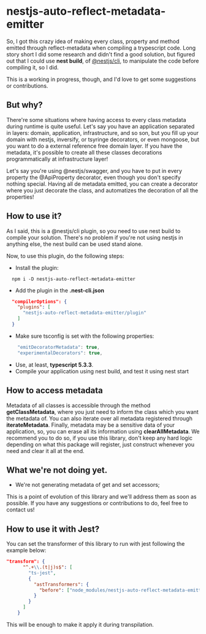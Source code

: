 # nestjs-auto-reflect-metadata-emitter

So, I got this crazy idea of making every class, property and method emitted through reflect-metadata when compiling a trypescript code.
Long story short I did some research and didn't find a good solution, but figured out that I could use **nest build**, of [@nestjs/cli](https://github.com/nestjs/nest-cli), to manipulate the code before compiling it, so I did.

This is a working in progress, though, and I'd love to get some suggestions or contributions.

## But why?

There're some situations where having access to every class metadata during runtime is quite useful. Let's say you have an application separated in layers: domain, application, infrastructure, and so son, but you fill up your domain with nestjs, inversify, or tsyringe decorators, or even mongoose, but you want to do a external reference free domain layer. If you have the metadata, it's possible to create all these classes decorations programmatically at infrastructure layer!

Let's say you're using @nestjs/swagger, and you have to put in every property the @ApiProperty decorator, even though you don't specify nothing special. Having all de metadata emitted, you can create a decorator where you just decorate the class, and automatizes the decoration of all the properties!

## How to use it?

As I said, this is a @nestjs/cli plugin, so you need to use nest build to compile your solution. There's no problem if you're not using nestjs in anything else, the nest build can be used stand alone.

Now, to use this plugin, do the following steps:

* Install the plugin:
```
  npm i -D nestjs-auto-reflect-metadata-emitter
```
* Add the plugin in the **.nest-cli.json**
```json
  "compilerOptions": {
    "plugins": [
      "nestjs-auto-reflect-metadata-emitter/plugin"
    ]
  }
```
* Make sure tsconfig is set with the following properties:
```ts
    "emitDecoratorMetadata": true,
    "experimentalDecorators": true,
```
* Use, at least, **typescript 5.3.3**.
* Compile your application using nest build, and test it using nest start

## How to access metadata

Metadata of all classes is accessible through the method **getClassMetadata**, where you just need to inform the class which you want the metadata of.
You can also iterate over all metadata registered through **iterateMetadata**.
Finally, metadata may be a sensitive data of your application, so, you can erase all its information using **clearAllMetadata**. We recommend you to do so, if you use this library, don't keep any hard logic depending on what this package will register, just construct whenever you need and clear it all at the end.

## What we're not doing yet.

* We're not generating metadata of get and set accessors;

This is a point of evolution of this library and we'll address them as soon as possible. If you have any suggestions or contributions to do, feel free to contact us!

## How to use it with Jest?

You can set the transformer of this library to run with jest following the example below:

```json
"transform": {
      "^.+\\.(t|j)s$": [
        "ts-jest",
        {
          "astTransformers": {
            "before": ["node_modules/nestjs-auto-reflect-metadata-emitter/plugin"]
          }
        }
      ]
    }
```

This will be enough to make it apply it during transpilation.
